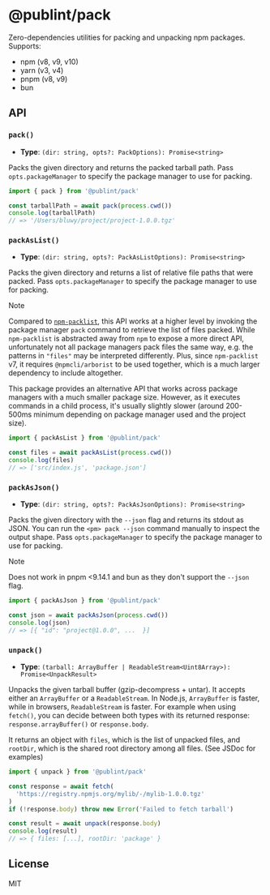 # @publint/pack

Zero-dependencies utilities for packing and unpacking npm packages. Supports:

- npm (v8, v9, v10)
- yarn (v3, v4)
- pnpm (v8, v9)
- bun

## API

### `pack()`

- **Type**: `(dir: string, opts?: PackOptions): Promise<string>`

Packs the given directory and returns the packed tarball path. Pass `opts.packageManager` to specify the package manager to use for packing.

```js
import { pack } from '@publint/pack'

const tarballPath = await pack(process.cwd())
console.log(tarballPath)
// => '/Users/bluwy/project/project-1.0.0.tgz'
```

### `packAsList()`

- **Type**: `(dir: string, opts?: PackAsListOptions): Promise<string>`

Packs the given directory and returns a list of relative file paths that were packed. Pass `opts.packageManager` to specify the package manager to use for packing.

> [!NOTE]
> Compared to [`npm-packlist`](https://github.com/npm/npm-packlist), this API works at a higher level by invoking the package manager `pack` command to retrieve the list of files packed. While `npm-packlist` is abstracted away from `npm` to expose a more direct API, unfortunately not all package managers pack files the same way, e.g. the patterns in `"files"` may be interpreted differently. Plus, since `npm-packlist` v7, it requires `@npmcli/arborist` to be used together, which is a much larger dependency to include altogether.
>
> This package provides an alternative API that works across package managers with a much smaller package size. However, as it executes commands in a child process, it's usually slightly slower (around 200-500ms minimum depending on package manager used and the project size).

```js
import { packAsList } from '@publint/pack'

const files = await packAsList(process.cwd())
console.log(files)
// => ['src/index.js', 'package.json']
```

### `packAsJson()`

- **Type**: `(dir: string, opts?: PackAsJsonOptions): Promise<string>`

Packs the given directory with the `--json` flag and returns its stdout as JSON. You can run the `<pm> pack --json` command manually to inspect the output shape. Pass `opts.packageManager` to specify the package manager to use for packing.

> [!NOTE]
> Does not work in pnpm <9.14.1 and bun as they don't support the `--json` flag.

```js
import { packAsJson } from '@publint/pack'

const json = await packAsJson(process.cwd())
console.log(json)
// => [{ "id": "project@1.0.0", ...  }]
```

### `unpack()`

- **Type**: `(tarball: ArrayBuffer | ReadableStream<Uint8Array>): Promise<UnpackResult>`

Unpacks the given tarball buffer (gzip-decompress + untar). It accepts either an `ArrayBuffer` or a `ReadableStream`. In Node.js, `ArrayBuffer` is faster, while in browsers, `ReadableStream` is faster. For example when using `fetch()`, you can decide between both types with its returned response: `response.arrayBuffer()` or `response.body`.

It returns an object with `files`, which is the list of unpacked files, and `rootDir`, which is the shared root directory among all files. (See JSDoc for examples)

```js
import { unpack } from '@publint/pack'

const response = await fetch(
  'https://registry.npmjs.org/mylib/-/mylib-1.0.0.tgz'
)
if (!response.body) throw new Error('Failed to fetch tarball')

const result = await unpack(response.body)
console.log(result)
// => { files: [...], rootDir: 'package' }
```

## License

MIT
